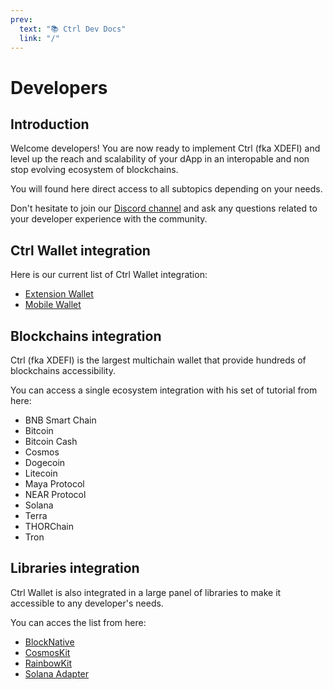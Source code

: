 ```yaml
---
prev:
  text: "📚 Ctrl Dev Docs"
  link: "/"
---
```


# Developers

## Introduction

Welcome developers! You are now ready to implement Ctrl (fka XDEFI) and level up the reach and scalability of your dApp in an interopable and non stop evolving ecosystem of blockchains.

You will found here direct access to all subtopics depending on your needs.

Don't hesitate to join our [Discord channel](https://discord.gg/xdefi) and ask any questions related to your developer experience with the community.

## Ctrl Wallet integration

Here is our current list of Ctrl Wallet integration:

- [Extension Wallet](./extension-wallet)
- [Mobile Wallet](./mobile-wallet)

## Blockchains integration

Ctrl (fka XDEFI) is the largest multichain wallet that provide hundreds of blockchains accessibility.

You can access a single ecosystem integration with his set of tutorial from here:

- BNB Smart Chain
- Bitcoin
- Bitcoin Cash
- Cosmos
- Dogecoin
- Litecoin
- Maya Protocol
- NEAR Protocol
- Solana
- Terra
- THORChain
- Tron

## Libraries integration

Ctrl Wallet is also integrated in a large panel of libraries to make it accessible to any developer's needs.

You can acces the list from here:

- [BlockNative](./blocknative-xdefi-integration)
- [CosmosKit](./cosmoskit-xdefi-integration)
- [RainbowKit](./rainbowkit-xdefi-integration)
- [Solana Adapter](./solana-adapter-xdefi-integration)
